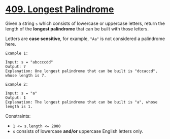 # [409. Longest Palindrome](https://leetcode.com/problems/longest-palindrome/)

Given a string `s` which consists of lowercase or uppercase letters, return the length of the **longest palindrome** that can be built with those letters.

Letters are **case sensitive**, for example, `"Aa"` is not considered a palindrome here.

```
Example 1:

Input: s = "abccccdd"
Output: 7
Explanation: One longest palindrome that can be built is "dccaccd", whose length is 7.

Example 2:

Input: s = "a"
Output: 1
Explanation: The longest palindrome that can be built is "a", whose length is 1.
```

Constraints:
* `1 <= s.length <= 2000`
* `s` consists of lowercase **and/or** uppercase English letters only.
